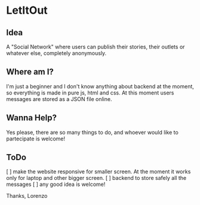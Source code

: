 # LetItOut

## Idea

A "Social Network" where users can publish their stories, their outlets or whatever else, completely anonymously.

## Where am I?

I'm just a beginner and I don't know anything about backend at the moment, so everything is made in pure js, html and css.
At this moment users messages are stored as a JSON file online.

## Wanna Help?

Yes please, there are so many things to do, and whoever would like to partecipate is welcome!

## ToDo

[ ] make the website responsive for smaller screen. At the moment it works only for laptop and other bigger screen.
[ ] backend to store safely all the messages
[ ] any good idea is welcome!

Thanks, Lorenzo
